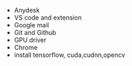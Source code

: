 * Anydesk
* VS code and extension 
* Google mail
* Git and Github
* GPU driver
* Chrome
* install tensorflow, cuda,cudnn,opencv 